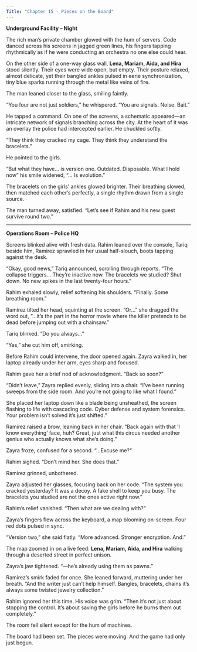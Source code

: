 ```yaml
---
Title: "Chapter 15 - Pieces on the Board" 
---
```


**Underground Facility – Night**

The rich man’s private chamber glowed with the hum of servers. Code danced across his screens in jagged green lines, his fingers tapping rhythmically as if he were conducting an orchestra no one else could hear.

On the other side of a one-way glass wall, **Lena, Mariam, Aida, and Hira** stood silently. Their eyes were wide open, but empty. Their posture relaxed, almost delicate, yet their bangled ankles pulsed in eerie synchronization, tiny blue sparks running through the metal like veins of fire.

The man leaned closer to the glass, smiling faintly.

“You four are not just soldiers,” he whispered. “You are signals. Noise. Bait.”

He tapped a command. On one of the screens, a schematic appeared—an intricate network of signals branching across the city. At the heart of it was an overlay the police had intercepted earlier. He chuckled softly.

“They think they cracked my cage. They think they understand the bracelets.”

He pointed to the girls.

“But what they have… is version one. Outdated. Disposable. What I hold now” his smile widened, “... Is evolution.”

The bracelets on the girls’ ankles glowed brighter. Their breathing slowed, then matched each other’s perfectly, a single rhythm drawn from a single source.

The man turned away, satisfied. “Let’s see if Rahim and his new guest survive round two.”

---

**Operations Room – Police HQ**

Screens blinked alive with fresh data. Rahim leaned over the console, Tariq beside him, Ramirez sprawled in her usual half-slouch, boots tapping against the desk.

“Okay, good news,” Tariq announced, scrolling through reports. “The collapse triggers... They’re inactive now. The bracelets we studied? Shut down. No new spikes in the last twenty-four hours.”

Rahim exhaled slowly, relief softening his shoulders. “Finally. Some breathing room.”

Ramirez tilted her head, squinting at the screen. “Or...” she dragged the word out, “...it’s the part in the horror movie where the killer pretends to be dead before jumping out with a chainsaw.”

Tariq blinked. “Do you always...”

“Yes,” she cut him off, smirking.

Before Rahim could intervene, the door opened again. Zayra walked in, her laptop already under her arm, eyes sharp and focused.

Rahim gave her a brief nod of acknowledgment. “Back so soon?”

“Didn’t leave,” Zayra replied evenly, sliding into a chair. “I’ve been running sweeps from the side room. And you’re not going to like what I found.”

She placed her laptop down like a blade being unsheathed, the screen flashing to life with cascading code. Cyber defense and system forensics. Your problem isn’t solved it’s just shifted.”

Ramirez raised a brow, leaning back in her chair. “Back again with that ‘I know everything’ face, huh? Great, just what this circus needed another genius who actually knows what she’s doing.”

Zayra froze, confused for a second. “...Excuse me?”

Rahim sighed. “Don’t mind her. She does that.”

Ramirez grinned, unbothered.

Zayra adjusted her glasses, focusing back on her code. “The system you cracked yesterday? It was a decoy. A fake shell to keep you busy. The bracelets you studied are not the ones active right now.”

Rahim’s relief vanished. “Then what are we dealing with?”

Zayra’s fingers flew across the keyboard, a map blooming on-screen. Four red dots pulsed in sync.

“Version two,” she said flatly. “More advanced. Stronger encryption. And.”

The map zoomed in on a live feed: **Lena, Mariam, Aida, and Hira** walking through a deserted street in perfect unison.

Zayra’s jaw tightened. “—he’s already using them as pawns.”

Ramirez’s smirk faded for once. She leaned forward, muttering under her breath. “And the writer just can’t help himself. Bangles, bracelets, chains it’s always some twisted jewelry collection.”

Rahim ignored her this time. His voice was grim. “Then it’s not just about stopping the control. It’s about saving the girls before he burns them out completely.”

The room fell silent except for the hum of machines.

The board had been set.
The pieces were moving.
And the game had only just begun.